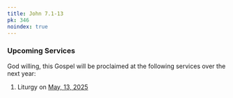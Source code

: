 ```yaml
---
title: John 7.1-13
pk: 346
noindex: true
---
```


### Upcoming Services

God willing, this Gospel will be proclaimed at the following services over the next year:


1. Liturgy on [May, 13, 2025](https://orthocal.info/readings/gregorian/2025/05/13/)
